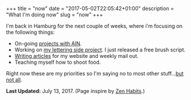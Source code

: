+++
title = "now"
date = "2017-05-02T22:05:42+01:00"
description = "What I'm doing now"
slug = "now"
+++

I'm back in Hamburg for the next couple of weeks, where i'm focusing on the following things:

- On-going [projects with AIN](https://www.angelinvestmentnetwork.co.uk/office-space).
- Working on [my lettering side project](https://www.instagram.com/typeservices/). I just released a free brush script.
- [Writing articles](https://www.harrycresswell.com/articles/) for my website and weekly mail out.
- Teaching myself how to shoot food.

Right now these are my priorities so I'm saying no to most other stuff...[but not all](https://www.harrycresswell.com/contact/).


**Last Updated:** July 13, 2017. (Page inspire by [Zen Habits](https://zenhabits.net/now/).)
